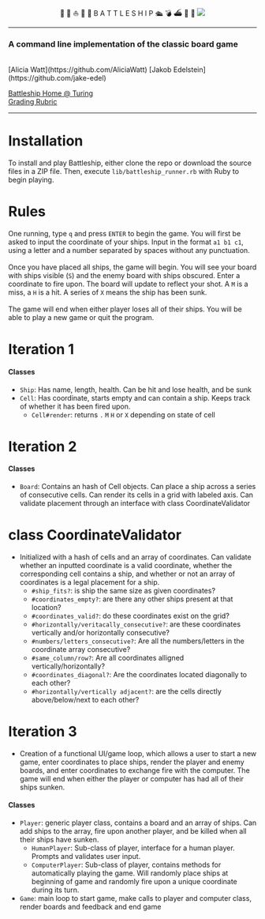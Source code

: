 
<p align="center">
    🛶 🧨 ⛵️ 🔫 🚤 B A T T L E  S H I P 🛳 💣 ⛴ 🚀 🚢
  <img src="https://user-images.githubusercontent.com/79817178/146279874-33ee9ff4-68c3-4163-924d-62549c26f1d4.gif" />
</p>

* * *

### A command line implementation of the classic board game
<br>
[Alicia Watt](https://github.com/AliciaWatt)
[Jakob Edelstein](https://github.com/jake-edel)

[Battleship Home @ Turing](https://backend.turing.edu/module1/projects/battleship/index)<br>
[Grading Rubric](https://backend.turing.edu/module1/projects/battleship/rubric)

* * *

# Installation
To install and play Battleship, either clone the repo or download the source files in a ZIP file. Then, execute `lib/battleship_runner.rb` with Ruby to begin playing.

# Rules
One running, type `q` and press `ENTER` to begin the game. You will first be asked to input the coordinate of your ships. Input in the format `a1 b1 c1`, using a letter and a number separated by spaces without any punctuation.<br><br>
Once you have placed all ships, the game will begin. You will see your board with ships visible (`S`) and the enemy board with ships obscured. Enter a coordinate to fire upon. The board will update to reflect your shot. A `M` is a miss, a `H` is a hit. A series of `X` means the ship has been sunk.<br><br>
The game will end when either player loses all of their ships. You will be able to play a new game or quit the program.

# Iteration 1
#### Classes
  - `Ship`: Has name, length, health. Can be hit and lose health, and be sunk
  - `Cell`: Has coordinate, starts empty and can contain a ship. Keeps track of whether it has been fired upon.
    - `Cell#render`: returns `.` `M` `H` or `X` depending on state of cell
# Iteration 2
#### Classes
  - `Board`: Contains an hash of Cell objects. Can place a ship across a series of consecutive cells. Can render its cells in a grid with labeled axis. Can validate placement through an interface with class CoordinateValidator
    
# class CoordinateValidator
  - Initialized with a hash of cells and an array of coordinates. Can validate whether an inputted coordinate is a valid coordinate, whether the corresponding cell contains a ship, and whether or not an array of coordinates is a legal placement for a ship.
    - `#ship_fits?`: is ship the same size as given coordinates?
    - `#coordinates_empty?`: are there any other ships present at that location?
    - `#coordinates_valid?`: do these coordinates exist on the grid?
    - `#horizontally/veritacally_consecutive?`: are these coordinates vertically and/or horizontally consecutive?
    - `#numbers/letters_consecutive?`: Are all the numbers/letters in the coordinate array consecutive?
    - `#same_column/row?`: Are all coordinates alligned vertically/horizontally?
    - `#coordinates_diagonal?`: Are the coordinates located diagonally to each other?
    - `#horizontally/vertically adjacent?`: are the cells directly above/below/next to each other?

# Iteration 3
- Creation of a functional UI/game loop, which allows a user to start a new game, enter coordinates to place ships, render the player and enemy boards, and enter coordinates to exchange fire with the computer. The game will end when either the player or computer has had all of their ships sunken.
#### Classes
  - `Player`: generic player class, contains a board and an array of ships. Can add ships to the array, fire upon another player, and be killed when all their ships have sunken.
      - `HumanPlayer`: Sub-class of player, interface for a human player. Prompts and validates user input.
      - `ComputerPlayer`: Sub-class of player, contains methods for automatically playing the game. Will randomly place ships at beginning of game and randomly fire upon a unique coordinate during its turn.
  - `Game`: main loop to start game, make calls to player and computer class, render boards and feedback and end game
